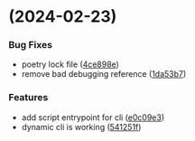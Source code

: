 #  (2024-02-23)


### Bug Fixes

* poetry lock file ([4ce898e](https://github.com/iloveitaly/datasette-enrichments-shell/commit/4ce898ebf62ee04a1685e4a86babe9aa39bc8b26))
* remove bad debugging reference ([1da53b7](https://github.com/iloveitaly/datasette-enrichments-shell/commit/1da53b7059ef1e0d38263003e3bda5127133606e))


### Features

* add script entrypoint for cli ([e0c09e3](https://github.com/iloveitaly/datasette-enrichments-shell/commit/e0c09e34e89cb2c000fdd90b2b2e18262e787a24))
* dynamic cli is working ([541251f](https://github.com/iloveitaly/datasette-enrichments-shell/commit/541251f6115032aa0b8673c7ab3437fc5a8e94a0))



